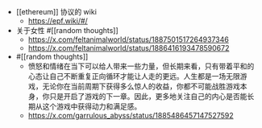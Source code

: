 - [[ethereum]] 协议的 wiki
	- https://epf.wiki/#/
- 关于女性 #[[random thoughts]]
	- https://x.com/feltanimalworld/status/1887501517264937346
	- https://x.com/feltanimalworld/status/1886416193478590672
- #[[random thoughts]]
	- 愤怒和情绪在当下可以给人带来一些力量，但长期来看，只有带着平和的心态让自己不断重复正向循环才能让人走的更远。人生都是一场无限游戏，无论你在当前周期下获得多么惊人的收益，你都不可能战胜游戏本身，你只是开启了游戏的下一章。因此，更多地关注自己的内心是否能长期从这个游戏中获得动力和满足感。
	- https://x.com/garrulous_abyss/status/1885486457147527592